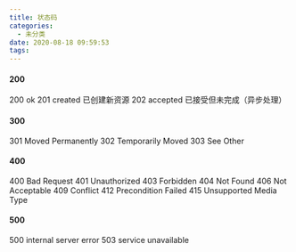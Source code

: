 ```yaml
---
title: 状态码
categories:
  - 未分类
date: 2020-08-18 09:59:53
tags:
---
```

#### 200
200 ok
201 created 已创建新资源
202 accepted 已接受但未完成（异步处理）

#### 300
301 Moved Permanently
302 Temporarily Moved
303 See Other
#### 400
400 Bad Request
401 Unauthorized
403 Forbidden
404 Not Found
406 Not Acceptable
409 Conflict 
412 Precondition Failed
415 Unsupported Media Type
#### 500
500 internal server error
503 service unavailable